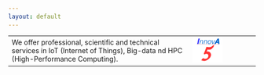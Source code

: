 ```yaml
---
layout: default
---
```


<table>
  <tr>
    <td>We offer professional, scientific and technical services in IoT (Internet of Things), Big-data nd HPC (High-Performance Computing).</td>
    <td><img src="images/InnovA5.png" alt="Logo InnovA5" width=50%></td>
  </tr>
</table>


